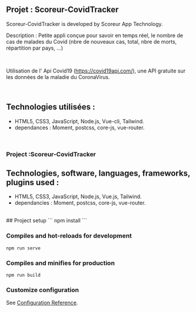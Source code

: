 ## Projet : Scoreur-CovidTracker  ##

Scoreur-CovidTracker  is developed by Scoreur App Technology.

Description : Petite appli conçue pour savoir en temps réel, le nombre de cas de malades du Covid (nbre de nouveaux cas, total, nbre de morts, répartition par pays, ...)

<br>

Utilisation de l' Api Covid19 (https://covid19api.com/), une API gratuite sur les données de la maladie du CoronaVirus.

<br>

 ## Technologies utilisées : ##
 
- HTML5, CSS3, JavaScript, Node.js, Vue-cli, Tailwind.
- dependances : Moment, postcss, core-js, vue-router.
 <br>


 ### Project  :Scoreur-CovidTracker ###


## Technologies, software, languages, frameworks, plugins used : ##

- HTML5, CSS3, JavaScript, Node.js, Vue.js, Tailwind.
- dependancies : Moment, postcss, core-js, vue-router.


<br>
## Project setup
```
npm install
```

### Compiles and hot-reloads for development
```
npm run serve
```

### Compiles and minifies for production
```
npm run build
```

### Customize configuration
See [Configuration Reference](https://cli.vuejs.org/config/).
